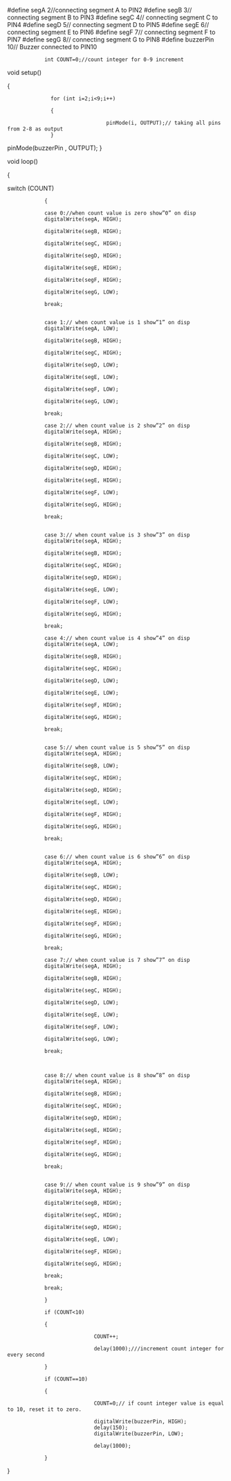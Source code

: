 #define segA 2//connecting segment A to PIN2
#define segB 3// connecting segment B to PIN3
#define segC 4// connecting segment C to PIN4
#define segD 5// connecting segment D to PIN5
#define segE 6// connecting segment E to PIN6
#define segF 7// connecting segment F to PIN7
#define segG 8// connecting segment G to PIN8
#define buzzerPin 10// Buzzer connected to PIN10

                int COUNT=0;//count integer for 0-9 increment

void setup()

{

                  for (int i=2;i<9;i++)

                  {

                                    pinMode(i, OUTPUT);// taking all pins from 2-8 as output
                  }

pinMode(buzzerPin , OUTPUT);
}

void loop()

{

switch (COUNT)

                {

                case 0://when count value is zero show”0” on disp
                digitalWrite(segA, HIGH);

                digitalWrite(segB, HIGH);

                digitalWrite(segC, HIGH);

                digitalWrite(segD, HIGH);

                digitalWrite(segE, HIGH);

                digitalWrite(segF, HIGH);

                digitalWrite(segG, LOW);

                break;

 
                case 1:// when count value is 1 show”1” on disp
                digitalWrite(segA, LOW);

                digitalWrite(segB, HIGH);

                digitalWrite(segC, HIGH);

                digitalWrite(segD, LOW);

                digitalWrite(segE, LOW);

                digitalWrite(segF, LOW);

                digitalWrite(segG, LOW);

                break;

                case 2:// when count value is 2 show”2” on disp
                digitalWrite(segA, HIGH);

                digitalWrite(segB, HIGH);

                digitalWrite(segC, LOW);

                digitalWrite(segD, HIGH);

                digitalWrite(segE, HIGH);

                digitalWrite(segF, LOW);

                digitalWrite(segG, HIGH);

                break;


                case 3:// when count value is 3 show”3” on disp
                digitalWrite(segA, HIGH);

                digitalWrite(segB, HIGH);

                digitalWrite(segC, HIGH);

                digitalWrite(segD, HIGH);

                digitalWrite(segE, LOW);

                digitalWrite(segF, LOW);

                digitalWrite(segG, HIGH);

                break;

                case 4:// when count value is 4 show”4” on disp
                digitalWrite(segA, LOW);

                digitalWrite(segB, HIGH);

                digitalWrite(segC, HIGH);

                digitalWrite(segD, LOW);

                digitalWrite(segE, LOW);

                digitalWrite(segF, HIGH);

                digitalWrite(segG, HIGH);

                break;


                case 5:// when count value is 5 show”5” on disp
                digitalWrite(segA, HIGH);

                digitalWrite(segB, LOW);

                digitalWrite(segC, HIGH);

                digitalWrite(segD, HIGH);

                digitalWrite(segE, LOW);

                digitalWrite(segF, HIGH);

                digitalWrite(segG, HIGH);

                break;


                case 6:// when count value is 6 show”6” on disp
                digitalWrite(segA, HIGH);

                digitalWrite(segB, LOW);

                digitalWrite(segC, HIGH);

                digitalWrite(segD, HIGH);

                digitalWrite(segE, HIGH);

                digitalWrite(segF, HIGH);

                digitalWrite(segG, HIGH);

                break;

                case 7:// when count value is 7 show”7” on disp
                digitalWrite(segA, HIGH);

                digitalWrite(segB, HIGH);

                digitalWrite(segC, HIGH);

                digitalWrite(segD, LOW);

                digitalWrite(segE, LOW);

                digitalWrite(segF, LOW);

                digitalWrite(segG, LOW);

                break;

 

                case 8:// when count value is 8 show”8” on disp
                digitalWrite(segA, HIGH);

                digitalWrite(segB, HIGH);

                digitalWrite(segC, HIGH);

                digitalWrite(segD, HIGH);

                digitalWrite(segE, HIGH);

                digitalWrite(segF, HIGH);

                digitalWrite(segG, HIGH);

                break;


                case 9:// when count value is 9 show”9” on disp
                digitalWrite(segA, HIGH);

                digitalWrite(segB, HIGH);

                digitalWrite(segC, HIGH);

                digitalWrite(segD, HIGH);

                digitalWrite(segE, LOW);

                digitalWrite(segF, HIGH);

                digitalWrite(segG, HIGH);

                break;

                break;

                }

                if (COUNT<10)

                {

                                COUNT++;

                                delay(1000);///increment count integer for every second

                }

                if (COUNT==10)

                {

                                COUNT=0;// if count integer value is equal to 10, reset it to zero.

                                digitalWrite(buzzerPin, HIGH);
                                delay(150);
                                digitalWrite(buzzerPin, LOW);

                                delay(1000);

                }

}

<!---
Aadrika309/Aadrika309 is a ✨ special ✨ repository because its `README.md` (this file) appears on your GitHub profile.
You can click the Preview link to take a look at your changes.
--->
